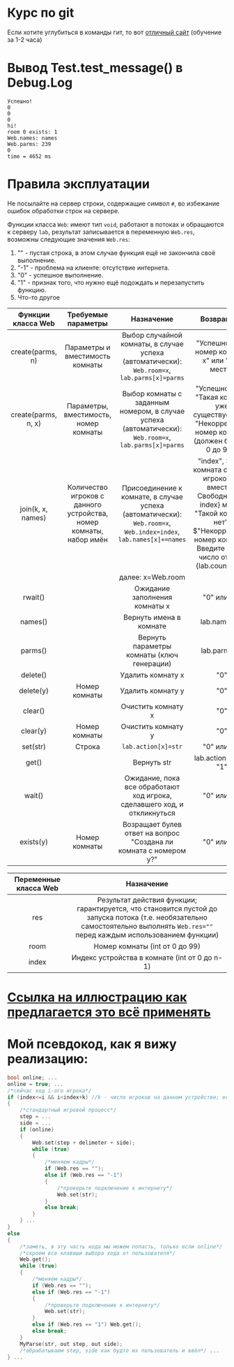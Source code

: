 # Курс по git
Если хотите углубиться в команды гит, то вот [отличный сайт](https://learngitbranching.js.org/?locale=ru_RU) (обучение за 1-2 часа)

# Вывод Test.test_message() в Debug.Log
```
Успешно!
0
0
0
hi!
room 0 exists: 1
Web.names: names
Web.parms: 239
0
time = 4652 ms
```

# Правила эксплуатации
Не посылайте на сервер строки, содержащие символ `#`, во избежание ошибок обработки строк на сервере.

Функции класса `Web`: имеют тип `void`, работают в потоках и обращаются к серверу `lab`, результат записывается в переменную `Web.res`, возможны следующие значения `Web.res`:
1.	"" - пустая строка, в этом случае функция ещё не закончила своё выполнение.
2.	"-1" - проблема на клиенте: отсутствие интернета.
3.	"0" - успешное выполнение.
4.	"1" - признак того, что нужно ещё подождать и перезапустить функцию. 
5.	Что-то другое

| Функции класса Web | Требуемые параметры | Назначение | Возвращает |
| :-------------: |:------------------:| :-----:| :-----:| 
| create(parms, n)	| Параметры и вместимость комнаты	| Выбор случайной комнаты, в случае успеха (автоматически): `Web.room=x`, `lab.parms[x]=parms` |	"Успешно! Ваш номер комнаты x" или "Нет места"|
| create(parms, n, x)	| Параметры, вместимость, номер комнаты	| Выбор комнаты с заданным номером, в случае успеха (автоматически): `Web.room=x`, `lab.parms[x]=parms`|	"Успешно!" или "Такая комната уже существует" или "Некорректный номер комнаты (должен быть от 0 до 99)"|
| join(k, x, names)	| Количество игроков с данного устройства, номер комнаты, набор имён	| Присоединение к комнате, в случае успеха (автоматически): `Web.room=x`, `Web.index=index`, `lab.names[x]+=names`  |	"index",  $"Эта комната столько игроков не вместит. Свободно {n - index} мест", "Такой комнаты нет", $"Некорректный номер комнаты. Введите целое число от 0 до {lab.count - 1}"|
|||далее: x=Web.room|||
| rwait()	|	| Ожидание заполнения комнаты x	  |"0" или "1"|			
| names()	|	| Вернуть имена в комнате  |lab.names[x]|	
| parms()	|	| Вернуть параметры комнаты (ключ генерации) |lab.parms[x]|
| delete()|	| Удалить комнату x |"0"|
| delete(y)| Номер комнаты	| Удалить комнату y |"0"|
| clear()| | Очистить комнату x |"0"|
| clear(y)| Номер комнаты	| Очистить комнату y |"0"|	
| set(str) | Строка	| `lab.action[x]=str` |"0" или "1"|	
| get()| | Вернуть str |lab.action[x] или "1"|
| wait()| | Ожидание, пока все обработают ход игрока, сделавшего ход, и откликнуться |"0" или "1"|
| exists(y)| Номер комнаты| Возращает булев ответ на вопрос "Создана ли комната с номером y?"  |"0" или "1"|	

| Переменные класса Web | Назначение |
| :-------------: |:------------------:|		
| res |	Результат действия функции; гарантируется, что становится пустой до запуска потока (т.е. необязательно самостоятельно выполнять `Web.res=""` перед каждым использованием функции) |
|room |	Номер комнаты (int от 0 до 99) |
|index |	Индекс устройства в комнате (int от 0 до n-1) |

# [Ссылка на иллюстрацию как предлагается это всё применять](https://miro.com/welcomeonboard/0Y4plOF4cocLj7AuEXe44WGDEP3RfFyOAKjao4gpzTgV3vLXpiaYPtdiToCbPW0a)

# Мой псевдокод, как я вижу реализацию:
```C++
bool online; ... 
online = true; ...
/*сейчас ход i-ого игрока*/
if (index<=i && i<index+k) //k - число игроков на данном устройстве; если !online, то index==0, k==players
{
    /*стандартный игровой процесс*/
    step = ...
    side = ...
    if (online)
    {
        Web.set(step + delimeter + side); 
        while (true)
        {
            /*меняем кадры*/
            if (Web.res == "");
            else if (Web.res == "-1")
            {
                /*проверьте подключение к интернету*/
                Web.set(str);
            } 
            else break; 
        }
    } ...
}
else 
{
    /*заметь, в эту часть кода мы можем попасть, только если online*/
    /*скроем все клавиши выбора хода от пользователя*/
    Web.get();
    while (true)
    {
        /*меняем кадры*/
        if (Web.res == "");
        else if (Web.res == "-1")
        {
            /*проверьте подключение к интернету*/
            Web.set(str);
        } 
        else if (Web.res == "1") Web.get();
        else break; 
    }
    MyParse(str, out step, out side);
    /*обрабатываем step, side как будто их пользователь и ввёл*/ ...
} ...
```
			
